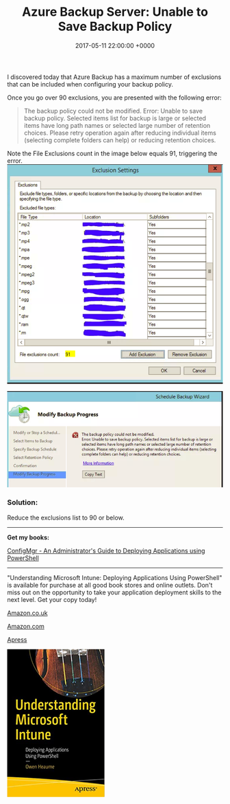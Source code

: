 ﻿---
layout: post
title:  "Azure Backup Server: Unable to Save Backup Policy"
date:   2017-05-11 22:00:00 +0000
categories: AzureBackupServer
tags: [azurebackupserver]
---
I discovered today that Azure Backup has a maximum number of exclusions that can be included when configuring your backup policy.

Once you go over 90 exclusions, you are presented with the following error:
> The backup policy could not be modified.
> Error: Unable to save backup policy.  Selected items list for backup is large or
> selected items have long path names or selected large number of retention choices.  Please retry operation again after reducing individual items (selecting complete folders can help) or reducing retention choices.

Note the File Exclusions count in the image below equals 91, triggering the error.
![AzBk1](/assets/images/AzBk1.PNG)

![AzBk2](/assets/images/AzBk2.PNG)

### Solution:
Reduce the exclusions list to 90 or below.

---

**Get my books:**

[ConfigMgr - An Administrator's Guide to Deploying Applications using PowerShell](https://leanpub.com/configmgr-DeployUsingPS)

---

"Understanding Microsoft Intune: Deploying Applications Using PowerShell" is available for purchase at all good book stores and online outlets. Don't miss out on the opportunity to take your application deployment skills to the next level. Get your copy today!

[Amazon.co.uk](https://www.amazon.co.uk/Understanding-Microsoft-Intune-Applications-PowerShell/dp/1484288491/ref=asc_df_1484288491/?tag=googshopuk-21&linkCode=df0&hvadid=606535180727&hvpos=&hvnetw=g&hvrand=12156935864725452536&hvpone=&hvptwo=&hvqmt=&hvdev=c&hvdvcmdl=&hvlocint=&hvlocphy=9045778&hvtargid=pla-1897625803371&psc=1&th=1&psc=1)

[Amazon.com](https://www.amazon.com/Understanding-Microsoft-Intune-Applications-PowerShell/dp/1484288491/ref=sr_1_1?crid=2K98Q1E7TIKLJ&keywords=understanding+intune&qid=1682103272&sprefix=understanding+intune%2Caps%2C157&sr=8-1)

[Apress](https://link.springer.com/book/10.1007/978-1-4842-8850-4?source=shoppingads&locale=en-gb&gclid=CjwKCAjw6IiiBhAOEiwALNqncSKm2i93L3ZU_g23RICE6TxylXFk6HPq6YS6HLgsqr_vtCFbzQJMORoCFXUQAvD_BwE)


![](/assets/images/Apress_Intune.png)